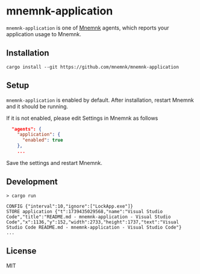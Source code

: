 # mnemnk-application

`mnemnk-application` is one of [Mnemnk](https://github.com/mnemnk/mnemnk-app/) agents, which reports your application usage to Mnemnk.

## Installation

```shell
cargo install --git https://github.com/mnemnk/mnemnk-application
```

## Setup

`mnemnk-application` is enabled by default. After installation, restart Mnemnk and it should be running.

If it is not enabled, please edit Settings in Mnemnk as follows

```json
  "agents": {
    "application": {
      "enabled": true
    },
    ...
```

Save the settings and restart Mnemnk.

## Development

```shell
> cargo run

CONFIG {"interval":10,"ignore":["LockApp.exe"]}
STORE application {"t":1739435029568,"name":"Visual Studio Code","title":"README.md - mnemnk-application - Visual Studio Code","x":1136,"y":152,"width":2733,"height":1737,"text":"Visual Studio Code README.md - mnemnk-application - Visual Studio Code"}
...
```

## License

MIT
